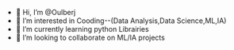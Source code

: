 - 👋 Hi, I’m @Oulberj
- 👀 I’m interested in Cooding--(Data Analysis,Data Science,ML,IA)
- 🌱 I’m currently learning python Librairies
- 💞️ I’m looking to collaborate on ML/IA projects

<!---
Oulberj/Oulberj is a ✨ special ✨ repository because its `README.md` (this file) appears on your GitHub profile.
You can click the Preview link to take a look at your changes.
--->
